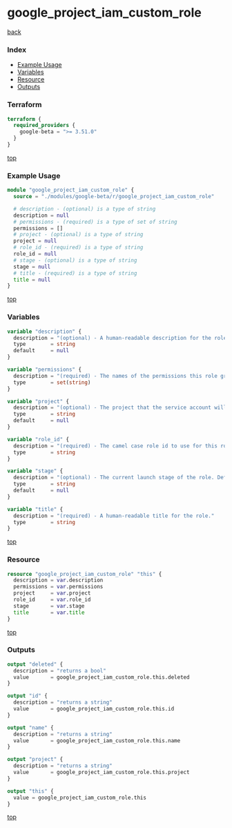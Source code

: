 # google_project_iam_custom_role

[back](../google-beta.md)

### Index

- [Example Usage](#example-usage)
- [Variables](#variables)
- [Resource](#resource)
- [Outputs](#outputs)

### Terraform

```terraform
terraform {
  required_providers {
    google-beta = ">= 3.51.0"
  }
}
```

[top](#index)

### Example Usage

```terraform
module "google_project_iam_custom_role" {
  source = "./modules/google-beta/r/google_project_iam_custom_role"

  # description - (optional) is a type of string
  description = null
  # permissions - (required) is a type of set of string
  permissions = []
  # project - (optional) is a type of string
  project = null
  # role_id - (required) is a type of string
  role_id = null
  # stage - (optional) is a type of string
  stage = null
  # title - (required) is a type of string
  title = null
}
```

[top](#index)

### Variables

```terraform
variable "description" {
  description = "(optional) - A human-readable description for the role."
  type        = string
  default     = null
}

variable "permissions" {
  description = "(required) - The names of the permissions this role grants when bound in an IAM policy. At least one permission must be specified."
  type        = set(string)
}

variable "project" {
  description = "(optional) - The project that the service account will be created in. Defaults to the provider project configuration."
  type        = string
  default     = null
}

variable "role_id" {
  description = "(required) - The camel case role id to use for this role. Cannot contain - characters."
  type        = string
}

variable "stage" {
  description = "(optional) - The current launch stage of the role. Defaults to GA."
  type        = string
  default     = null
}

variable "title" {
  description = "(required) - A human-readable title for the role."
  type        = string
}
```

[top](#index)

### Resource

```terraform
resource "google_project_iam_custom_role" "this" {
  description = var.description
  permissions = var.permissions
  project     = var.project
  role_id     = var.role_id
  stage       = var.stage
  title       = var.title
}
```

[top](#index)

### Outputs

```terraform
output "deleted" {
  description = "returns a bool"
  value       = google_project_iam_custom_role.this.deleted
}

output "id" {
  description = "returns a string"
  value       = google_project_iam_custom_role.this.id
}

output "name" {
  description = "returns a string"
  value       = google_project_iam_custom_role.this.name
}

output "project" {
  description = "returns a string"
  value       = google_project_iam_custom_role.this.project
}

output "this" {
  value = google_project_iam_custom_role.this
}
```

[top](#index)